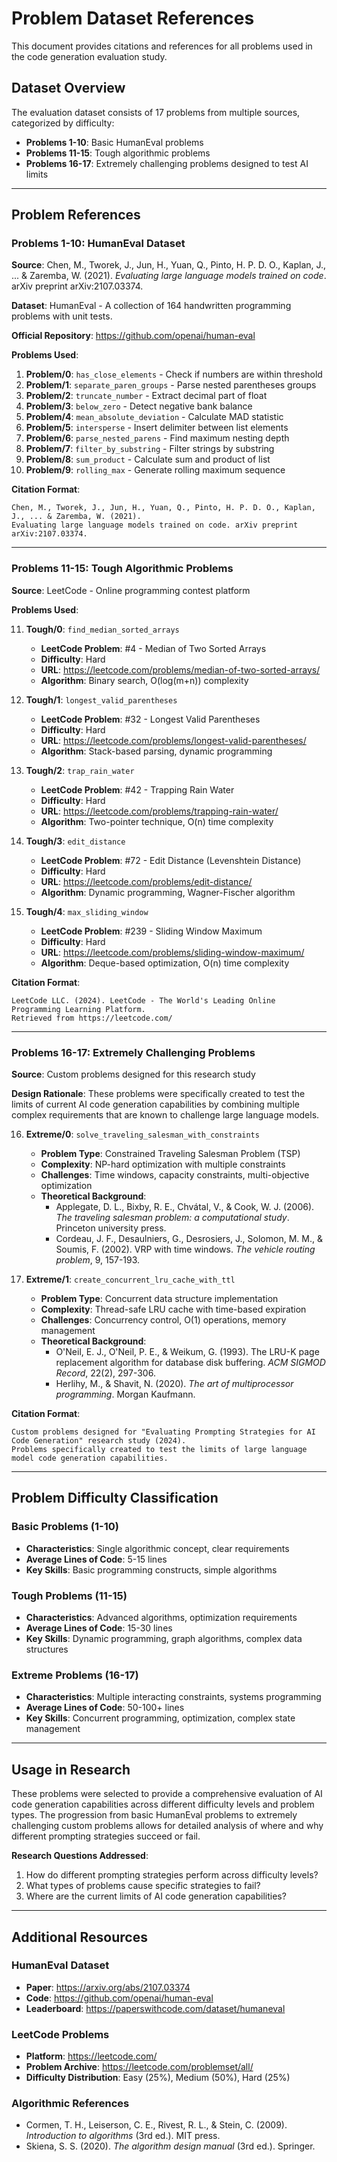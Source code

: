 # Problem Dataset References

This document provides citations and references for all problems used in the code generation evaluation study.

## Dataset Overview

The evaluation dataset consists of 17 problems from multiple sources, categorized by difficulty:
- **Problems 1-10**: Basic HumanEval problems
- **Problems 11-15**: Tough algorithmic problems  
- **Problems 16-17**: Extremely challenging problems designed to test AI limits

---

## Problem References

### Problems 1-10: HumanEval Dataset

**Source**: Chen, M., Tworek, J., Jun, H., Yuan, Q., Pinto, H. P. D. O., Kaplan, J., ... & Zaremba, W. (2021). *Evaluating large language models trained on code*. arXiv preprint arXiv:2107.03374.

**Dataset**: HumanEval - A collection of 164 handwritten programming problems with unit tests.

**Official Repository**: https://github.com/openai/human-eval

**Problems Used**:
1. **Problem/0**: `has_close_elements` - Check if numbers are within threshold
2. **Problem/1**: `separate_paren_groups` - Parse nested parentheses groups
3. **Problem/2**: `truncate_number` - Extract decimal part of float
4. **Problem/3**: `below_zero` - Detect negative bank balance
5. **Problem/4**: `mean_absolute_deviation` - Calculate MAD statistic
6. **Problem/5**: `intersperse` - Insert delimiter between list elements
7. **Problem/6**: `parse_nested_parens` - Find maximum nesting depth
8. **Problem/7**: `filter_by_substring` - Filter strings by substring
9. **Problem/8**: `sum_product` - Calculate sum and product of list
10. **Problem/9**: `rolling_max` - Generate rolling maximum sequence

**Citation Format**:
```
Chen, M., Tworek, J., Jun, H., Yuan, Q., Pinto, H. P. D. O., Kaplan, J., ... & Zaremba, W. (2021). 
Evaluating large language models trained on code. arXiv preprint arXiv:2107.03374.
```

---

### Problems 11-15: Tough Algorithmic Problems

**Source**: LeetCode - Online programming contest platform

**Problems Used**:

11. **Tough/0**: `find_median_sorted_arrays` 
    - **LeetCode Problem**: #4 - Median of Two Sorted Arrays
    - **Difficulty**: Hard
    - **URL**: https://leetcode.com/problems/median-of-two-sorted-arrays/
    - **Algorithm**: Binary search, O(log(m+n)) complexity

12. **Tough/1**: `longest_valid_parentheses`
    - **LeetCode Problem**: #32 - Longest Valid Parentheses  
    - **Difficulty**: Hard
    - **URL**: https://leetcode.com/problems/longest-valid-parentheses/
    - **Algorithm**: Stack-based parsing, dynamic programming

13. **Tough/2**: `trap_rain_water`
    - **LeetCode Problem**: #42 - Trapping Rain Water
    - **Difficulty**: Hard  
    - **URL**: https://leetcode.com/problems/trapping-rain-water/
    - **Algorithm**: Two-pointer technique, O(n) time complexity

14. **Tough/3**: `edit_distance`
    - **LeetCode Problem**: #72 - Edit Distance (Levenshtein Distance)
    - **Difficulty**: Hard
    - **URL**: https://leetcode.com/problems/edit-distance/
    - **Algorithm**: Dynamic programming, Wagner-Fischer algorithm

15. **Tough/4**: `max_sliding_window`
    - **LeetCode Problem**: #239 - Sliding Window Maximum
    - **Difficulty**: Hard
    - **URL**: https://leetcode.com/problems/sliding-window-maximum/
    - **Algorithm**: Deque-based optimization, O(n) time complexity

**Citation Format**:
```
LeetCode LLC. (2024). LeetCode - The World's Leading Online Programming Learning Platform. 
Retrieved from https://leetcode.com/
```

---

### Problems 16-17: Extremely Challenging Problems

**Source**: Custom problems designed for this research study

**Design Rationale**: These problems were specifically created to test the limits of current AI code generation capabilities by combining multiple complex requirements that are known to challenge large language models.

16. **Extreme/0**: `solve_traveling_salesman_with_constraints`
    - **Problem Type**: Constrained Traveling Salesman Problem (TSP)
    - **Complexity**: NP-hard optimization with multiple constraints
    - **Challenges**: Time windows, capacity constraints, multi-objective optimization
    - **Theoretical Background**: 
      - Applegate, D. L., Bixby, R. E., Chvátal, V., & Cook, W. J. (2006). *The traveling salesman problem: a computational study*. Princeton university press.
      - Cordeau, J. F., Desaulniers, G., Desrosiers, J., Solomon, M. M., & Soumis, F. (2002). VRP with time windows. *The vehicle routing problem*, 9, 157-193.

17. **Extreme/1**: `create_concurrent_lru_cache_with_ttl`
    - **Problem Type**: Concurrent data structure implementation
    - **Complexity**: Thread-safe LRU cache with time-based expiration
    - **Challenges**: Concurrency control, O(1) operations, memory management
    - **Theoretical Background**:
      - O'Neil, E. J., O'Neil, P. E., & Weikum, G. (1993). The LRU-K page replacement algorithm for database disk buffering. *ACM SIGMOD Record*, 22(2), 297-306.
      - Herlihy, M., & Shavit, N. (2020). *The art of multiprocessor programming*. Morgan Kaufmann.

**Citation Format**:
```
Custom problems designed for "Evaluating Prompting Strategies for AI Code Generation" research study (2024).
Problems specifically created to test the limits of large language model code generation capabilities.
```

---

## Problem Difficulty Classification

### Basic Problems (1-10)
- **Characteristics**: Single algorithmic concept, clear requirements
- **Average Lines of Code**: 5-15 lines
- **Key Skills**: Basic programming constructs, simple algorithms

### Tough Problems (11-15)  
- **Characteristics**: Advanced algorithms, optimization requirements
- **Average Lines of Code**: 15-30 lines
- **Key Skills**: Dynamic programming, graph algorithms, complex data structures

### Extreme Problems (16-17)
- **Characteristics**: Multiple interacting constraints, systems programming
- **Average Lines of Code**: 50-100+ lines  
- **Key Skills**: Concurrent programming, optimization, complex state management

---

## Usage in Research

These problems were selected to provide a comprehensive evaluation of AI code generation capabilities across different difficulty levels and problem types. The progression from basic HumanEval problems to extremely challenging custom problems allows for detailed analysis of where and why different prompting strategies succeed or fail.

**Research Questions Addressed**:
1. How do different prompting strategies perform across difficulty levels?
2. What types of problems cause specific strategies to fail?
3. Where are the current limits of AI code generation capabilities?

---

## Additional Resources

### HumanEval Dataset
- **Paper**: https://arxiv.org/abs/2107.03374
- **Code**: https://github.com/openai/human-eval
- **Leaderboard**: https://paperswithcode.com/dataset/humaneval

### LeetCode Problems
- **Platform**: https://leetcode.com/
- **Problem Archive**: https://leetcode.com/problemset/all/
- **Difficulty Distribution**: Easy (25%), Medium (50%), Hard (25%)

### Algorithmic References
- Cormen, T. H., Leiserson, C. E., Rivest, R. L., & Stein, C. (2009). *Introduction to algorithms* (3rd ed.). MIT press.
- Skiena, S. S. (2020). *The algorithm design manual* (3rd ed.). Springer.